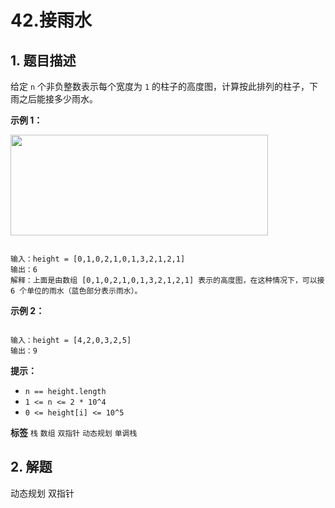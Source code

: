 # 42.接雨水

## 1. 题目描述

给定 `n` 个非负整数表示每个宽度为 `1` 的柱子的高度图，计算按此排列的柱子，下雨之后能接多少雨水。

 

 **示例 1：** 

<img src="https://assets.leetcode-cn.com/aliyun-lc-upload/uploads/2018/10/22/rainwatertrap.png" style="height: 161px; width: 412px;" />

```

输入：height = [0,1,0,2,1,0,1,3,2,1,2,1]
输出：6
解释：上面是由数组 [0,1,0,2,1,0,1,3,2,1,2,1] 表示的高度图，在这种情况下，可以接 6 个单位的雨水（蓝色部分表示雨水）。 

```
 **示例 2：** 

```

输入：height = [4,2,0,3,2,5]
输出：9

```
 

 **提示：** 
-  `n == height.length` 
-  `1 <= n <= 2 * 10^4` 
-  `0 <= height[i] <= 10^5` 
 
**标签**
`栈` `数组` `双指针` `动态规划` `单调栈` 


## 2. 解题
动态规划
双指针

